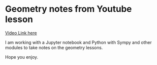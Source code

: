 # Geometry notes from Youtube lesson

[Video Link here](https://youtu.be/HBMxUkMs6jY "11th Grade Geometry")

I am working with a Jupyter notebook and Python with Sympy and other modules to take notes on the geometry lessons.  

Hope you enjoy.

